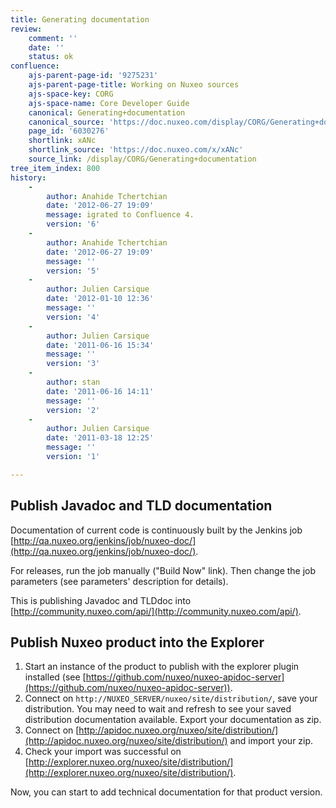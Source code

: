 ```yaml
---
title: Generating documentation
review:
    comment: ''
    date: ''
    status: ok
confluence:
    ajs-parent-page-id: '9275231'
    ajs-parent-page-title: Working on Nuxeo sources
    ajs-space-key: CORG
    ajs-space-name: Core Developer Guide
    canonical: Generating+documentation
    canonical_source: 'https://doc.nuxeo.com/display/CORG/Generating+documentation'
    page_id: '6030276'
    shortlink: xANc
    shortlink_source: 'https://doc.nuxeo.com/x/xANc'
    source_link: /display/CORG/Generating+documentation
tree_item_index: 800
history:
    -
        author: Anahide Tchertchian
        date: '2012-06-27 19:09'
        message: igrated to Confluence 4.
        version: '6'
    -
        author: Anahide Tchertchian
        date: '2012-06-27 19:09'
        message: ''
        version: '5'
    -
        author: Julien Carsique
        date: '2012-01-10 12:36'
        message: ''
        version: '4'
    -
        author: Julien Carsique
        date: '2011-06-16 15:34'
        message: ''
        version: '3'
    -
        author: stan
        date: '2011-06-16 14:11'
        message: ''
        version: '2'
    -
        author: Julien Carsique
        date: '2011-03-18 12:25'
        message: ''
        version: '1'

---
```

## Publish Javadoc and TLD documentation

Documentation of current code is continuously built by the Jenkins job [http://qa.nuxeo.org/jenkins/job/nuxeo-doc/](http://qa.nuxeo.org/jenkins/job/nuxeo-doc/).

For releases, run the job manually ("Build Now" link). Then change the job parameters (see parameters' description for details).

This is publishing Javadoc and TLDdoc into [http://community.nuxeo.com/api/](http://community.nuxeo.com/api/).

## Publish Nuxeo product into the Explorer

1.  Start an instance of the product to publish with the explorer plugin installed (see [https://github.com/nuxeo/nuxeo-apidoc-server](https://github.com/nuxeo/nuxeo-apidoc-server)).
2.  Connect on `http://NUXEO_SERVER/nuxeo/site/distribution/`, save your distribution. You may need to wait and refresh to see your saved distribution documentation available. Export your documentation as zip.
3.  Connect on [http://apidoc.nuxeo.org/nuxeo/site/distribution/](http://apidoc.nuxeo.org/nuxeo/site/distribution/) and import your zip.
4.  Check your import was successful on [http://explorer.nuxeo.org/nuxeo/site/distribution/](http://explorer.nuxeo.org/nuxeo/site/distribution/).

Now, you can start to add technical documentation for that product version.
